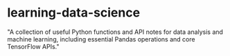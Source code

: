 # learning-data-science
"A collection of useful Python functions and API notes for data analysis and machine learning, including essential Pandas operations and core TensorFlow APIs."
